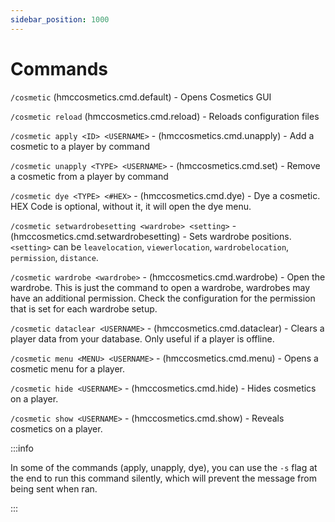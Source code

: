```yaml
---
sidebar_position: 1000
---
```


# Commands

`/cosmetic` (hmccosmetics.cmd.default) - Opens Cosmetics GUI

`/cosmetic reload` (hmccosmetics.cmd.reload) - Reloads configuration files

`/cosmetic apply <ID> <USERNAME>` - (hmccosmetics.cmd.unapply) - Add a cosmetic to a player by command

`/cosmetic unapply <TYPE> <USERNAME>` - (hmccosmetics.cmd.set) - Remove a cosmetic from a player by command

`/cosmetic dye <TYPE> <#HEX>` - (hmccosmetics.cmd.dye) - Dye a cosmetic. HEX Code is optional, without it, it will open the dye menu.

`/cosmetic setwardrobesetting <wardrobe> <setting>` - (hmccosmetics.cmd.setwardrobesetting) - Sets wardrobe positions. `<setting>` can be `leavelocation`, `viewerlocation`, `wardrobelocation`, `permission`, `distance`. 

`/cosmetic wardrobe <wardrobe>` - (hmccosmetics.cmd.wardrobe) - Open the wardrobe. This is just the command to open a wardrobe, wardrobes may have an additional permission. Check the configuration for the permission that is set for each wardrobe setup. 

`/cosmetic dataclear <USERNAME>` - (hmccosmetics.cmd.dataclear) - Clears a player data from your database. Only useful if a player is offline.

`/cosmetic menu <MENU> <USERNAME>` - (hmccosmetics.cmd.menu) - Opens a cosmetic menu for a player. 

`/cosmetic hide <USERNAME>` - (hmccosmetics.cmd.hide) - Hides cosmetics on a player.

`/cosmetic show <USERNAME>` - (hmccosmetics.cmd.show) - Reveals cosmetics on a player.

:::info

In some of the commands (apply, unapply, dye), you can use the `-s` flag at the end to run this command
silently, which will prevent the message from being sent when ran.

:::
